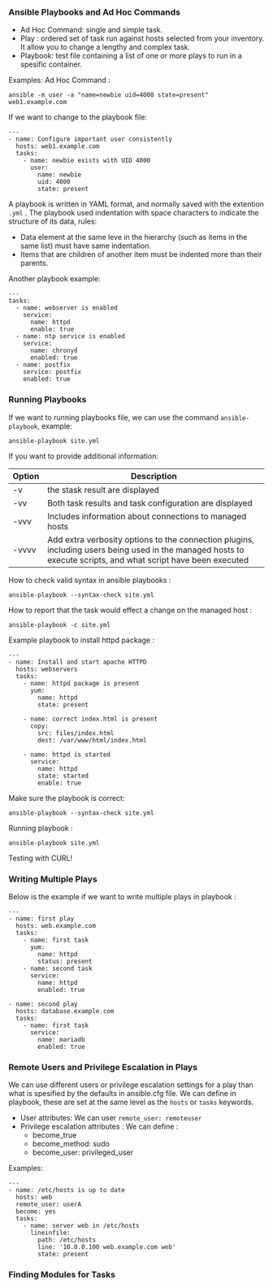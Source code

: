 ### Ansible Playbooks and Ad Hoc Commands

* Ad Hoc Command: single and simple task.
* Play : ordered set of task run against hosts selected from your inventory. It allow you to change a lengthy and complex task.
* Playbook: test file containing a list of one or more plays to run in a spesific container.

Examples:
Ad Hoc Command :
```
ansible -m user -a "name=newbie uid=4000 state=present" web1.example.com
```
If we want to change to the playbook file:
```
---
- name: Configure important user consistently
  hosts: web1.example.com
  tasks:
    - name: newbie exists with UID 4000
      user:
        name: newbie
        uid: 4000
        state: present
```

A playbook is written in YAML format, and normally saved with the extention `.yml` . The playbook used indentation with space characters to indicate the structure of its data, rules:
* Data element at the same leve in the hierarchy (such as items in the same list) must have same indentation.
* Items that are children of another item must be indented more than their parents.

Another playbook example:
```
---
tasks:
  - name: webserver is enabled
    service:
      name: httpd
      enable: true
  - name: ntp service is enabled
    service:
      name: chronyd
      enabled: true
  - name: postfix
    service: postfix
    enabled: true
```


### Running Playbooks

If we want to running playbooks file, we can use the command `ansible-playbook`, example:
```
ansible-playbook site.yml
```

If you want to provide additional information:

| Option | Description |
| -------| ----------- |
| -v | the stask result are displayed |
| -vv | Both task results and task configuration are displayed |
| -vvv | Includes information about connections to managed hosts |
| -vvvv | Add extra verbosity options to the connection plugins, including users being used in the managed hosts to execute scripts, and what script have been executed |

How to check valid syntax in ansible playbooks :
```
ansible-playbook --syntax-check site.yml
```

How to report that the task would effect a change on the managed host :
```
ansible-playbook -c site.yml
```

Example playbook to install httpd package :

```
---
- name: Install and start apache HTTPD
  hosts: webservers
  tasks:
    - name: httpd package is present
      yum:
        name: httpd
        state: present

    - name: correct index.html is present
      copy:
        src: files/index.html
        dest: /var/www/html/index.html

    - name: httpd is started
      service:
        name: httpd
        state: started
        enable: true
```
Make sure the playbook is correct:
```
ansible-playbook --syntax-check site.yml
```

Running playbook :
```
ansible-playbook site.yml
```

Testing with CURL!


### Writing Multiple Plays

Below is the example if we want to write multiple plays in playbook :
```
---
- name: first play
  hosts: web.example.com
  tasks:
    - name: first task
      yum:
        name: httpd
        status: present
    - name: second task
      service:
        name: httpd
        enabled: true

- name: second play
  hosts: database.example.com
  tasks:
    - name: first task
      service:
        name: mariadb
        enabled: true
```

### Remote Users and Privilege Escalation in Plays

We can use different users or privilege escalation settings for a play than what is spesified by the defaults in ansible.cfg file. We can define in playbook, these are set at the same level as the `hosts` or `tasks` keywords.

* User attributes: We can user `remote_user: remoteuser`
* Privilege escalation attributes : We can define :
    * become_true
    * become_method: sudo
    * become_user: privileged_user

Examples:
```
---
- name: /etc/hosts is up to date
  hosts: web
  remote_user: userA
  become: yes
  tasks:
    - name: server web in /etc/hosts
      lineinfile:
        path: /etc/hosts
        line: '10.0.0.100 web.example.com web'
        state: present
```


### Finding Modules for Tasks

